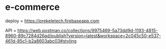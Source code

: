 # e-commerce

deploy = https://prekeletech.firebaseapp.com

API = https://web.postman.co/collections/9975469-5a73dd9d-1193-4815-8960-89c7284d26ad/publish?version=latest&workspace=2c045c50-e537-461d-85c1-b2a8603abc03#styling

